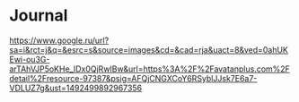 # Journal
https://www.google.ru/url?sa=i&rct=j&q=&esrc=s&source=images&cd=&cad=rja&uact=8&ved=0ahUKEwi-ou3G-arTAhVJP5oKHe_IDx0QjRwIBw&url=https%3A%2F%2Favatanplus.com%2Fdetail%2Fresource-97387&psig=AFQjCNGXCoY6RSyblJJsk7E6a7-VDLUZ7g&ust=1492499892967356
